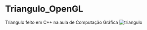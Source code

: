 # Triangulo_OpenGL
Triangulo feito em C++ na aula de Computação Gráfica 
![triangulo](https://user-images.githubusercontent.com/85895570/159000272-22a2160a-5f93-4322-96e0-679da8846ca2.png)
